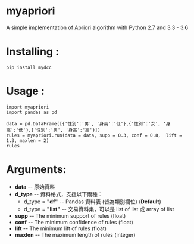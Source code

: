 # myapriori

A simple implementation of Apriori algorithm with Python 2.7 and 3.3 - 3.6

# Installing :
```
pip install mydcc
```

# Usage :
```
import myapriori
import pandas as pd

data = pd.DataFrame([{'性別':'男', '身高':'低'},{'性別':'女', '身高':'低'},{'性別':'男', '身高':'高'}])
rules = myapriori.run(data = data, supp = 0.3, conf = 0.8,  lift = 1.3, maxlen = 2)
rules
```

# Arguments:

* **data** -- 原始資料
* **d_type** -- 資料格式，支援以下兩種：
    * d_type = **"df"**  -- Pandas 資料表 (皆為類別欄位) (**Default**)
    * d_type = **"list"** -- 交易資料集，可以是 list of list 或 array of list 
* **supp** -- The minimum support of rules (float)
* **conf** -- The minimum confidence of rules (float)
* **lift** -- The minimum lift of rules (float)
* **maxlen** -- The maximum length of rules (integer)
